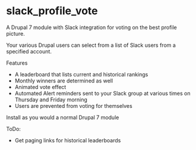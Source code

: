 # slack_profile_vote
A Drupal 7 module with Slack integration for voting on the best profile picture.

Your various Drupal users can select from a list of Slack users from a specified account.

Features
- A leaderboard that lists current and historical rankings
- Monthly winners are determined as well
- Animated vote effect
- Automated Alert reminders sent to your Slack group at various times on Thursday and Friday morning
- Users are prevented from voting for themselves

Install as you would a normal Drupal 7 module
 
ToDo:
- Get paging links for historical leaderboards
  

